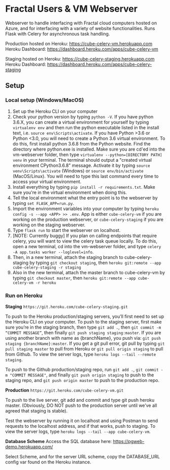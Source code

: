 # Fractal Users & VM Webserver

Webserver to handle interfacing with Fractal cloud computers hosted on Azure, and for interfacing with a variety of website functionalities. Runs Flask with Celery for asynchronous task handling.

Production hosted on Heroku: https://cube-celery-vm.herokuapp.com
Heroku Dashboard: https://dashboard.heroku.com/apps/cube-celery-vm

Staging hosted on Heroku: https://cube-celery-staging.herokuapp.com
Heroku Dashboard: https://dashboard.heroku.com/apps/cube-celery-staging

## Setup
### Local setup (Windows/MacOS)
1. Set up the Heroku CLI on your computer
2. Check your python version by typing `python -V`. If you have python 3.6.X, you can create a virtual environment for yourself by typing `virtualenv env` and then run the python executable listed in the install text, i.e. `source env\Scripts\activate`. If you have Python >3.6 or Python <3.0, you will need to create a Python 3.6 virtual environment. To do this, first install python 3.6.8 from the Python website. Find the directory where python.exe is installed. Make sure you are cd'ed into the vm-webserver folder, then type `virtualenv --python=[DIRECTORY PATH] venv` in your terminal. The terminal should output a "created virtual environment CPython3.6.8" message. Activate it by typing `source venv\Scripts\activate` (Windows) or `source env/bin/activate` (MacOS/Linux). You will need to type this last command every time to access your virtual environment.
3. Install everything by typing `pip install -r requirements.txt`. Make sure you're in the virtual environment when doing this.
4. Tell the local environment what the entry point is to the webserver by typing `set FLASK_APP=run.py`. 
5. Import the environment variables into your computer by typing `heroku config -s --app <APP> >> .env`. App is either `cube-celery-vm` if you are working on the production webserver, or `cube-celery-staging` if you are working on the staging webserver.
6. Type `flask run` to start the webserver on localhost.
7. [NOTE: Currently buggy] If you plan on calling endpoints that require celery, you will want to view the celery task queue locally. To do this, open a new terminal, cd into the vm-webserver folder, and type `celery -A app.tasks worker --loglevel=info`.
8. Then, in a new terminal, attach the staging branch to cube-celery-staging by typing `git checkout staging`, then `heroku git:remote --app cube-celery-staging -r staging`
9. Also in the new terminal, attach the master branch to cube-celery-vm by typing `git checkout master`, then `heroku git:remote --app cube-celery-vm -r heroku`

### Run on Heroku
**Staging**
`https://git.heroku.com/cube-celery-staging.git`

To push to the Heroku production/staging servers, you’ll first need to set up the Heroku CLI on your computer. To push to the staging server, first make sure you’re in the staging branch, then type `git add .`, then `git commit -m “COMMIT MESSAGE”`, then finally `git push staging staging:master`. If you are using another branch with name as {branchName}, you push via: `git push staging {branchName}:master`. If you get a git pull error, git pull by typing `git pull staging master` to pull from Heroku or `git pull origin staging` to pull from Github. To view the server logs, type `heroku logs --tail --remote staging`.

To push to the Github production/staging repo, run `git add .`, `git commit -m "COMMIT MESSAGE"`, and finally `git push origin staging` to push to the staging repo, and `git push origin master` to push to the production repo.

**Production**
`https://git.heroku.com/cube-celery-vm.git`

To push to the live server, git add and commit and type git push heroku master. (Obviously, DO NOT push to the production server until we’ve all agreed that staging is stable). 

Test the webserver by running it on localhost and using Postman to send requests to the localhost address, and if that works, push to staging. To view the server logs, type `heroku logs --tail --app cube-celery-vm`.

**Database Scheme**
Access the SQL database here: https://pgweb-demo.herokuapp.com/

Select Scheme, and for the server URL scheme, copy the DATABASE_URL config var found on the Heroku instance.
